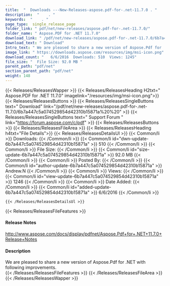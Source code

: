 ```yaml
---
title:  "  Downloads ---New-Releases-aspose.pdf-for-.net-11.7.0 . " 
description:  "    . " 
keywords:  "    . " 
page_type:  single_release_page
folder_link: " pdf/net/new-releases/aspose.pdf-for-.net-11.7.0/"
folder_name: " Aspose.PDF for .NET 11.7.0"
download_link: " /pdf/net/new-releases/aspose.pdf-for-.net-11.7.0/6b7a447c5a074529854d42310b15871a"
download_text: " Download"
Intro_text: " We are pleased to share a new version of Aspose.Pdf for .NET with following impr..."
image_link: " https://downloads.aspose.com/resources/img/msi-icon.png"
download_count: "   6/6/2016  Downloads: 510  Views: 1245"
file_size: "  File Size: 92.0 MB "
parent_path: "pdf/net"
section_parent_path: "pdf/net"
weight: 148 
---
```


{{< Releases/ReleasesWapper >}}
  {{< Releases/ReleasesHeading H2txt=" Aspose.PDF for .NET 11.7.0" imagelink="/resources/img/msi-icon.png">}}
  {{< Releases/ReleasesButtons >}}
    {{< Releases/ReleasesSingleButtons text=" Download" link="/pdf/net/new-releases/aspose.pdf-for-.net-11.7.0/6b7a447c5a074529854d42310b15871a%20%20" >}}
    {{< Releases/ReleasesSingleButtons text=" Support Forum " link="https://forum.aspose.com/c/pdf" >}}
  {{< Releases/ReleasesButtons >}}
  {{< Releases/ReleasesFileArea >}}
    {{< Releases/ReleasesHeading h4txt="File Details">}}
    {{< Releases/ReleasesDetailsUl >}}
            {{< Common/li  >}} Downloads: {{< /Common/li >}} 
      {{< Common/li id="dwn-update-6b7a447c5a074529854d42310b15871a" >}} 510 {{< /Common/li >}} 
      {{< Common/li  >}} File Size: {{< /Common/li >}} 
      {{< Common/li id="size-update-6b7a447c5a074529854d42310b15871a" >}} 92.0 MB {{< /Common/li >}} 
      {{< Common/li  >}} Posted By: {{< /Common/li >}} 
      {{< Common/li id="author-update-6b7a447c5a074529854d42310b15871a" >}} Andrew.N {{< /Common/li >}} 
      {{< Common/li  >}} Views: {{< /Common/li >}} 
      {{< Common/li id="view-update-6b7a447c5a074529854d42310b15871a" >}} 1246 {{< /Common/li >}} 
      {{< Common/li  >}} Date Added: {{< /Common/li >}} 
      {{< Common/li id="added-update-6b7a447c5a074529854d42310b15871a" >}} 6/6/2016 {{< /Common/li >}} 

    {{< /Releases/ReleasesDetailsUl >}}

  {{< Releases/ReleasesFileFeatures >}}
      <h4>Release Notes</h4><div><a href="http://www.aspose.com/docs/display/pdfnet/Aspose.Pdf+for+.NET+11.7.0+Release+Notes">http://www.aspose.com/docs/display/pdfnet/Aspose.Pdf+for+.NET+11.7.0+Release+Notes</a></div><h4>Description</h4><div class="HTMLDescription">We are pleased to share a new version of Aspose.Pdf for .NET with following improvements.</div>
  {{< /Releases/ReleasesFileFeatures >}}
 {{< /Releases/ReleasesFileArea >}}
{{< /Releases/ReleasesWapper >}}


